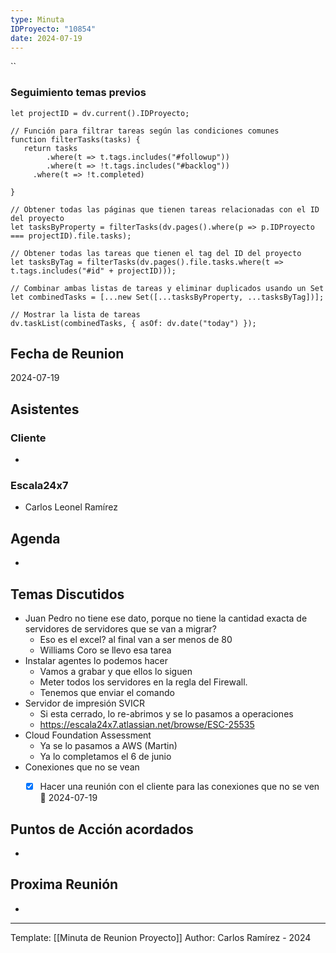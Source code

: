 ```yaml
---
type: Minuta
IDProyecto: "10854"
date: 2024-07-19
---
```


``

### Seguimiento temas previos

```dataviewjs
let projectID = dv.current().IDProyecto;

// Función para filtrar tareas según las condiciones comunes
function filterTasks(tasks) {
   return tasks
        .where(t => t.tags.includes("#followup"))
        .where(t => !t.tags.includes("#backlog"))
     .where(t => !t.completed)
        
}

// Obtener todas las páginas que tienen tareas relacionadas con el ID del proyecto
let tasksByProperty = filterTasks(dv.pages().where(p => p.IDProyecto === projectID).file.tasks);

// Obtener todas las tareas que tienen el tag del ID del proyecto
let tasksByTag = filterTasks(dv.pages().file.tasks.where(t => t.tags.includes("#id" + projectID)));

// Combinar ambas listas de tareas y eliminar duplicados usando un Set
let combinedTasks = [...new Set([...tasksByProperty, ...tasksByTag])];

// Mostrar la lista de tareas
dv.taskList(combinedTasks, { asOf: dv.date("today") });
 ```
## Fecha de Reunion
2024-07-19

## Asistentes

### Cliente
* 
### Escala24x7
- Carlos Leonel Ramírez
## Agenda
* 
## Temas Discutidos
*  Juan Pedro no tiene ese dato, porque no tiene la cantidad exacta de servidores de servidores que se van a migrar?
	* Eso es el excel? al final van a ser menos de 80
	* Williams Coro se llevo esa tarea
* Instalar agentes lo podemos hacer
	* Vamos a grabar y que ellos lo siguen
	* Meter todos los servidores en la regla del Firewall.
	* Tenemos que enviar el comando
* Servidor de impresión SVICR
	* Si esta cerrado, lo re-abrimos y se lo pasamos a operaciones
	* https://escala24x7.atlassian.net/browse/ESC-25535
* Cloud Foundation Assessment 
	* Ya se lo pasamos a AWS (Martin)
	* Ya lo completamos el 6 de junio
*  Conexiones que no se vean
	* [x] Hacer una reunión con el cliente  para las conexiones que no se ven 📅 2024-07-19



## Puntos de Acción acordados
*  

## Proxima Reunión
*   

---
Template: [[Minuta de Reunion Proyecto]]
Author: Carlos Ramírez - 2024
